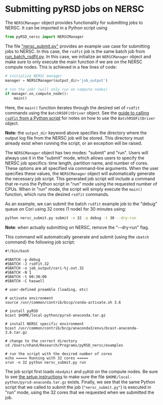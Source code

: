 # Submitting pyRSD jobs on NERSC

The ``NERSCManager`` object provides functionality for submitting
jobs to NERSC. It can be imported in a Python script using

```python
from pyRSD_nersc import NERSCManager
```

The file ["nersc_submit.py"](../examples/nersc_submit.py) provides an example
use case for submitting jobs to NERSC. In this case, the ``rsdfit`` job is the
same batch job from [run_batch_rsdfit.py](../examples/run_batch_rsdfit.py).
In this case, we initialize an ``NERSCManager`` object and make sure to
only execute the main function if we are on the NERSC compute nodes.
This is achieved in a few lines of code:

```python
# initialize NERSC manager
manager = NERSCManager(output_dir='job_output')

# run the job! (will only run on compute nodes)
if manager.on_compute_node():
    main()
```

Here, the ``main()`` function iterates through the
desired set of ``rsdfit`` commands using the ``BatchRSDFitDriver`` object.
See the [guide to calling ``rsdfit`` from a Python script](rsdfit-driver.md)
for notes on how to use the ``BatchRSDFitDriver`` object.

**Note:** the ``output_dir`` keyword above specifies the directory where the
output log file from the NERSC job will be stored. This directory must
already exist when running the script, or an exception will be raised.

The ``NERSCManager`` object has two modes: "submit" and "run". Users will
always use it in the "submit" mode, which allows users to specify the
NERSC job specifics: time length, partition name, and number of cores. These
options are all specified via command-line arguments. When the user
specifies these values, the ``NERSCManager`` object will
automatically generate the necessary job script. This generated job
script will
include a command that re-runs the Python script in "run" mode using the
requested number of CPUs. When in "run" mode, the script will simply
execute the ``main()`` function, which runs the desired ``rsdfit`` commands.

As an example, we can submit the batch ``rsdfit`` example job to
the "debug" queue on Cori using 32 cores (1 node) for 30 minutes using:

```bash
python nersc_submit.py submit -n 32 -p debug -t 30 --dry-run
```

**Note**: when actually submitting on NERSC, remove the "--dry-run" flag.

This command will automatically generate and submit
(using the ``sbatch`` command) the following job script:

```
#!/bin/bash

#SBATCH -p debug
#SBATCH -J rsdfit.32
#SBATCH -o job_output/cori-%j.out.32
#SBATCH -N 1
#SBATCH -t 00:30:00
#SBATCH -C haswell

# user-defined preamble (loading, etc)

# activate environment
source /usr/common/contrib/bccp/conda-activate.sh 3.6

# install pyRSD
bcast $HOME/local-python/pyrsd-anaconda.tar.gz

# install NERSC specific environment
bcast /usr/common/contrib/bccp/anaconda3/envs/bcast-anaconda-3.6.tar.gz

# change to the correct directory
cd /Users/nhand/Research/Programs/pyRSD_nersc/examples

# run the script with the desired number of cores
echo ===== Running with 32 cores =====
srun -n 32 python nersc_submit.py run
```

The job script first loads ``nbodykit`` and ``pyRSD`` on the compute
nodes. Be sure to see [the setup instructions](setup.md) to make sure
the file ``$HOME/local-python/pyrsd-anaconda.tar.gz`` exists. Finally,
we see that the same Python script that we called to submit the job  (``"nersc_submit.py"``) is executed in "run" mode,
using the 32 cores that we requested when we submitted the job.

